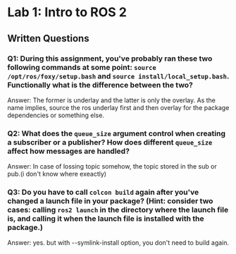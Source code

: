 # Lab 1: Intro to ROS 2

## Written Questions

### Q1: During this assignment, you've probably ran these two following commands at some point: ```source /opt/ros/foxy/setup.bash``` and ```source install/local_setup.bash```. Functionally what is the difference between the two?

Answer: The former is underlay and the latter is only the overlay. As the name implies, source the ros underlay first and then overlay for the package dependencies or something else.

### Q2: What does the ```queue_size``` argument control when creating a subscriber or a publisher? How does different ```queue_size``` affect how messages are handled?

Answer: In case of lossing topic somehow, the topic stored in the sub or pub.(i don't know where exeactly)

### Q3: Do you have to call ```colcon build``` again after you've changed a launch file in your package? (Hint: consider two cases: calling ```ros2 launch``` in the directory where the launch file is, and calling it when the launch file is installed with the package.)

Answer: yes. but with --symlink-install option, you don't need to build again.
